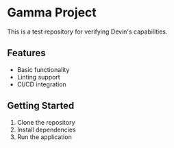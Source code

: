 # Gamma Project

This is a test repository for verifying Devin's capabilities.

## Features
- Basic functionality
- Linting support
- CI/CD integration

## Getting Started
1. Clone the repository
2. Install dependencies
3. Run the application
